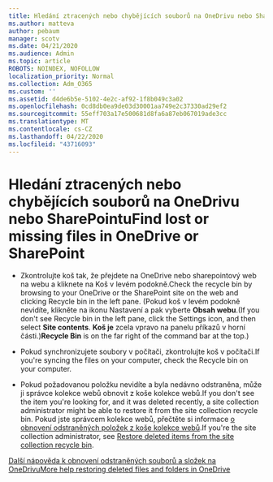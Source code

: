 ```yaml
---
title: Hledání ztracených nebo chybějících souborů na OneDrivu nebo SharePointu
ms.author: matteva
author: pebaum
manager: scotv
ms.date: 04/21/2020
ms.audience: Admin
ms.topic: article
ROBOTS: NOINDEX, NOFOLLOW
localization_priority: Normal
ms.collection: Adm_O365
ms.custom: ''
ms.assetid: d4de6b5e-5102-4e2c-af92-1f8b049c3a02
ms.openlocfilehash: 0cd8db0ea9de03d30001aa749e2c37330ad29ef2
ms.sourcegitcommit: 55eff703a17e500681d8fa6a87eb067019ade3cc
ms.translationtype: MT
ms.contentlocale: cs-CZ
ms.lasthandoff: 04/22/2020
ms.locfileid: "43716093"
---
```

# <a name="find-lost-or-missing-files-in-onedrive-or-sharepoint"></a><span data-ttu-id="b128a-102">Hledání ztracených nebo chybějících souborů na OneDrivu nebo SharePointu</span><span class="sxs-lookup"><span data-stu-id="b128a-102">Find lost or missing files in OneDrive or SharePoint</span></span>

- <span data-ttu-id="b128a-103">Zkontrolujte koš tak, že přejdete na OneDrive nebo sharepointový web na webu a kliknete na Koš v levém podokně.</span><span class="sxs-lookup"><span data-stu-id="b128a-103">Check the recycle bin by browsing to your OneDrive or the SharePoint site on the web and clicking Recycle bin in the left pane.</span></span> <span data-ttu-id="b128a-104">(Pokud koš v levém podokně nevidíte, klikněte na ikonu Nastavení a pak vyberte **Obsah webu**.</span><span class="sxs-lookup"><span data-stu-id="b128a-104">(If you don't see Recycle bin in the left pane, click the Settings icon, and then select **Site contents**.</span></span> <span data-ttu-id="b128a-105">**Koš je** zcela vpravo na panelu příkazů v horní části.)</span><span class="sxs-lookup"><span data-stu-id="b128a-105">**Recycle Bin** is on the far right of the command bar at the top.)</span></span> 
    
- <span data-ttu-id="b128a-106">Pokud synchronizujete soubory v počítači, zkontrolujte koš v počítači.</span><span class="sxs-lookup"><span data-stu-id="b128a-106">If you're syncing the files on your computer, check the Recycle bin on your computer.</span></span> 
    
- <span data-ttu-id="b128a-107">Pokud požadovanou položku nevidíte a byla nedávno odstraněna, může ji správce kolekce webů obnovit z koše kolekce webů.</span><span class="sxs-lookup"><span data-stu-id="b128a-107">If you don't see the item you're looking for, and it was deleted recently, a site collection administrator might be able to restore it from the site collection recycle bin.</span></span> <span data-ttu-id="b128a-108">Pokud jste správcem kolekce webů, přečtěte si informace [o obnovení odstraněných položek z koše kolekce webů](https://go.microsoft.com/fwlink/?linkid=866439).</span><span class="sxs-lookup"><span data-stu-id="b128a-108">If you're the site collection administrator, see [Restore deleted items from the site collection recycle bin](https://go.microsoft.com/fwlink/?linkid=866439).</span></span>
    
[<span data-ttu-id="b128a-109">Další nápověda k obnovení odstraněných souborů a složek na OneDrivu</span><span class="sxs-lookup"><span data-stu-id="b128a-109">More help restoring deleted files and folders in OneDrive</span></span>](https://go.microsoft.com/fwlink/?linkid=872872)
  

